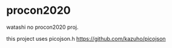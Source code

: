# procon2020
watashi no procon2020 proj.

this project uses picojson.h
https://github.com/kazuho/picojson

